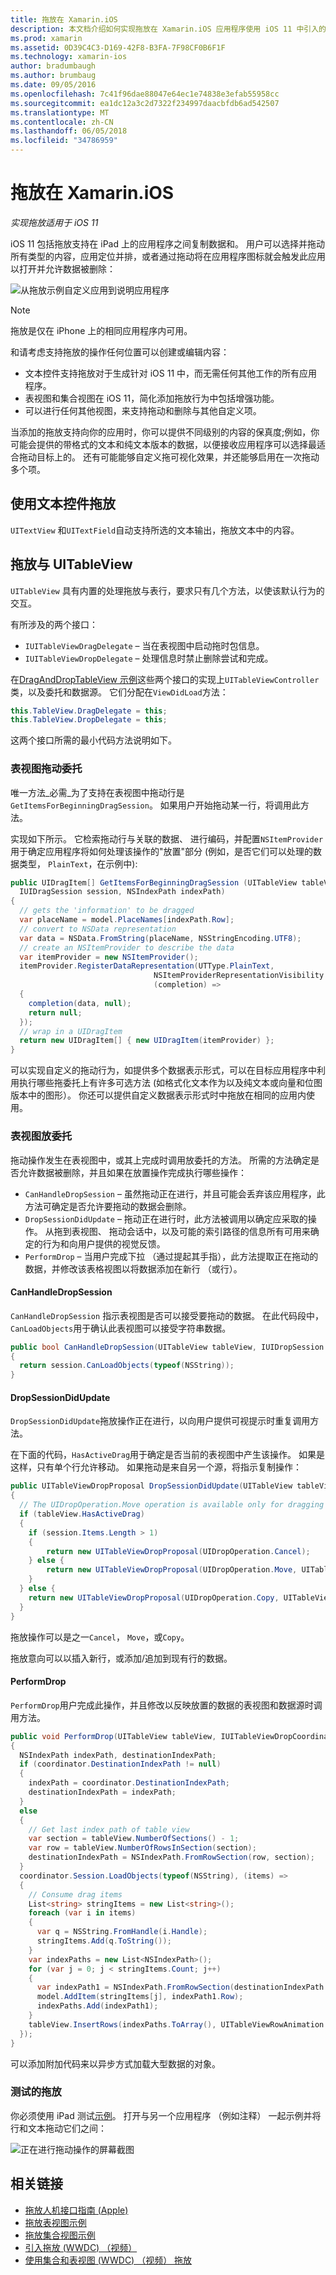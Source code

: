 ```yaml
---
title: 拖放在 Xamarin.iOS
description: 本文档介绍如何实现拖放在 Xamarin.iOS 应用程序使用 iOS 11 中引入的 Api。 具体而言，它讨论启用拖放在 UITableView 中。
ms.prod: xamarin
ms.assetid: 0D39C4C3-D169-42F8-B3FA-7F98CF0B6F1F
ms.technology: xamarin-ios
author: bradumbaugh
ms.author: brumbaug
ms.date: 09/05/2016
ms.openlocfilehash: 7c41f96dae88047e64ec1e74838e3efab55958cc
ms.sourcegitcommit: ea1dc12a3c2d7322f234997daacbfdb6ad542507
ms.translationtype: MT
ms.contentlocale: zh-CN
ms.lasthandoff: 06/05/2018
ms.locfileid: "34786959"
---
```

# <a name="drag-and-drop-in-xamarinios"></a>拖放在 Xamarin.iOS

_实现拖放适用于 iOS 11_

iOS 11 包括拖放支持在 iPad 上的应用程序之间复制数据和。 用户可以选择并拖动所有类型的内容，应用定位并排，或者通过拖动将在应用程序图标就会触发此应用以打开并允许数据被删除：

![从拖放示例自定义应用到说明应用程序](drag-and-drop-images/drag-drop-sml.png)

> [!NOTE]
> 拖放是仅在 iPhone 上的相同应用程序内可用。

和请考虑支持拖放的操作任何位置可以创建或编辑内容：

- 文本控件支持拖放对于生成针对 iOS 11 中，而无需任何其他工作的所有应用程序。
- 表视图和集合视图在 iOS 11，简化添加拖放行为中包括增强功能。
- 可以进行任何其他视图，来支持拖动和删除与其他自定义项。

当添加的拖放支持向你的应用时，你可以提供不同级别的内容的保真度;例如，你可能会提供的带格式的文本和纯文本版本的数据，以便接收应用程序可以选择最适合拖动目标上的。 还有可能能够自定义拖可视化效果，并还能够启用在一次拖动多个项。

## <a name="drag-and-drop-with-text-controls"></a>使用文本控件拖放

`UITextView` 和`UITextField`自动支持所选的文本输出，拖放文本中的内容。

<a name="uitableview" />

## <a name="drag-and-drop-with-uitableview"></a>拖放与 UITableView

`UITableView` 具有内置的处理拖放与表行，要求只有几个方法，以使该默认行为的交互。

有所涉及的两个接口：

- `IUITableViewDragDelegate` – 当在表视图中启动拖时包信息。
- `IUITableViewDropDelegate` – 处理信息时禁止删除尝试和完成。

在[DragAndDropTableView 示例](https://developer.xamarin.com/samples/monotouch/ios11/DragAndDropTableView/)这些两个接口的实现上`UITableViewController`类，以及委托和数据源。 它们分配在`ViewDidLoad`方法：

```csharp
this.TableView.DragDelegate = this;
this.TableView.DropDelegate = this;
```

这两个接口所需的最小代码方法说明如下。

### <a name="table-view-drag-delegate"></a>表视图拖动委托

唯一方法_必需_为了支持在表视图中拖动行是`GetItemsForBeginningDragSession`。 如果用户开始拖动某一行，将调用此方法。

实现如下所示。 它检索拖动行与关联的数据、 进行编码，并配置`NSItemProvider`用于确定应用程序将如何处理该操作的"放置"部分 (例如，是否它们可以处理的数据类型， `PlainText`，在示例中):

```csharp
public UIDragItem[] GetItemsForBeginningDragSession (UITableView tableView,
  IUIDragSession session, NSIndexPath indexPath)
{
  // gets the 'information' to be dragged
  var placeName = model.PlaceNames[indexPath.Row];
  // convert to NSData representation
  var data = NSData.FromString(placeName, NSStringEncoding.UTF8);
  // create an NSItemProvider to describe the data
  var itemProvider = new NSItemProvider();
  itemProvider.RegisterDataRepresentation(UTType.PlainText,
                                NSItemProviderRepresentationVisibility.All,
                                (completion) =>
  {
    completion(data, null);
    return null;
  });
  // wrap in a UIDragItem
  return new UIDragItem[] { new UIDragItem(itemProvider) };
}
```

可以实现自定义的拖动行为，如提供多个数据表示形式，可以在目标应用程序中利用执行哪些拖委托上有许多可选方法 (如格式化文本作为以及纯文本或向量和位图版本中的图形）。 你还可以提供自定义数据表示形式时中拖放在相同的应用内使用。

### <a name="table-view-drop-delegate"></a>表视图放委托

拖动操作发生在表视图中，或其上完成时调用放委托的方法。 所需的方法确定是否允许数据被删除，并且如果在放置操作完成执行哪些操作：

- `CanHandleDropSession` – 虽然拖动正在进行，并且可能会丢弃该应用程序，此方法可确定是否允许要拖动的数据会删除。
- `DropSessionDidUpdate` – 拖动正在进行时，此方法被调用以确定应采取的操作。 从拖到表视图、 拖动会话中，以及可能的索引路径的信息所有可用来确定的行为和向用户提供的视觉反馈。
- `PerformDrop` – 当用户完成下拉 （通过提起其手指），此方法提取正在拖动的数据，并修改该表格视图以将数据添加在新行 （或行）。

#### <a name="canhandledropsession"></a>CanHandleDropSession

`CanHandleDropSession` 指示表视图是否可以接受要拖动的数据。 在此代码段中，`CanLoadObjects`用于确认此表视图可以接受字符串数据。

```csharp
public bool CanHandleDropSession(UITableView tableView, IUIDropSession session)
{
  return session.CanLoadObjects(typeof(NSString));
}
```

#### <a name="dropsessiondidupdate"></a>DropSessionDidUpdate

`DropSessionDidUpdate`拖放操作正在进行，以向用户提供可视提示时重复调用方法。

在下面的代码，`HasActiveDrag`用于确定是否当前的表视图中产生该操作。 如果是这样，只有单个行允许移动。
如果拖动是来自另一个源，将指示复制操作：

```csharp
public UITableViewDropProposal DropSessionDidUpdate(UITableView tableView, IUIDropSession session, NSIndexPath destinationIndexPath)
{
  // The UIDropOperation.Move operation is available only for dragging within a single app.
  if (tableView.HasActiveDrag)
  {
    if (session.Items.Length > 1)
    {
        return new UITableViewDropProposal(UIDropOperation.Cancel);
    } else {
        return new UITableViewDropProposal(UIDropOperation.Move, UITableViewDropIntent.InsertAtDestinationIndexPath);
    }
  } else {
    return new UITableViewDropProposal(UIDropOperation.Copy, UITableViewDropIntent.InsertAtDestinationIndexPath);
  }
}
```

拖放操作可以是之一`Cancel`， `Move`，或`Copy`。

拖放意向可以以插入新行，或添加/追加到现有行的数据。

#### <a name="performdrop"></a>PerformDrop

`PerformDrop`用户完成此操作，并且修改以反映放置的数据的表视图和数据源时调用方法。

```csharp
public void PerformDrop(UITableView tableView, IUITableViewDropCoordinator coordinator)
{
  NSIndexPath indexPath, destinationIndexPath;
  if (coordinator.DestinationIndexPath != null)
  {
    indexPath = coordinator.DestinationIndexPath;
    destinationIndexPath = indexPath;
  }
  else
  {
    // Get last index path of table view
    var section = tableView.NumberOfSections() - 1;
    var row = tableView.NumberOfRowsInSection(section);
    destinationIndexPath = NSIndexPath.FromRowSection(row, section);
  }
  coordinator.Session.LoadObjects(typeof(NSString), (items) =>
  {
    // Consume drag items
    List<string> stringItems = new List<string>();
    foreach (var i in items)
    {
      var q = NSString.FromHandle(i.Handle);
      stringItems.Add(q.ToString());
    }
    var indexPaths = new List<NSIndexPath>();
    for (var j = 0; j < stringItems.Count; j++)
    {
      var indexPath1 = NSIndexPath.FromRowSection(destinationIndexPath.Row + j, destinationIndexPath.Section);
      model.AddItem(stringItems[j], indexPath1.Row);
      indexPaths.Add(indexPath1);
    }
    tableView.InsertRows(indexPaths.ToArray(), UITableViewRowAnimation.Automatic);
  });
}
```

可以添加附加代码来以异步方式加载大型数据的对象。

### <a name="testing-drag-and-drop"></a>测试的拖放

你必须使用 iPad 测试[示例](https://developer.xamarin.com/samples/monotouch/ios11/DragAndDropTableView/)。
打开与另一个应用程序 （例如注释） 一起示例并将行和文本拖动它们之间：

![正在进行拖动操作的屏幕截图](drag-and-drop-images/01-sml.png)


## <a name="related-links"></a>相关链接

- [拖放人机接口指南 (Apple)](https://developer.apple.com/ios/human-interface-guidelines/interaction/drag-and-drop/)
- [拖放表视图示例](https://developer.xamarin.com/samples/monotouch/ios11/DragAndDropTableView/)
- [拖放集合视图示例](https://developer.xamarin.com/samples/monotouch/ios11/DragAndDropCollectionView)
- [引入拖放 (WWDC) （视频）](https://developer.apple.com/videos/play/wwdc2017/203/)
- [使用集合和表视图 (WWDC) （视频） 拖放](https://developer.apple.com/videos/play/wwdc2017/223/)
